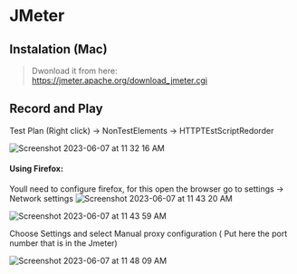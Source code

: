 # JMeter

## Instalation (Mac)

> Dwonload it from here: https://jmeter.apache.org/download_jmeter.cgi


## Record and Play

Test Plan (Right click) -> NonTestElements -> HTTPTEstScriptRedorder

![Screenshot 2023-06-07 at 11 32 16 AM](https://github.com/cposada23/jmeter-basics/assets/7946622/77dc16a2-9588-4ead-a559-0277f93346b7)

#### Using Firefox: 
 Youll need to configure firefox, for this open the browser go to settings -> Network settings
![Screenshot 2023-06-07 at 11 43 20 AM](https://github.com/cposada23/jmeter-basics/assets/7946622/9146ab2f-3308-4513-822d-c52b1a6897fe)

![Screenshot 2023-06-07 at 11 43 59 AM](https://github.com/cposada23/jmeter-basics/assets/7946622/7ea83447-7919-4079-9cc2-11b208aa4672)


Choose Settings and select Manual proxy configuration ( Put here the port number that is in the Jmeter)


![Screenshot 2023-06-07 at 11 48 09 AM](https://github.com/cposada23/jmeter-basics/assets/7946622/efd00acd-6ec5-476d-b434-9071f7af0b2d)


